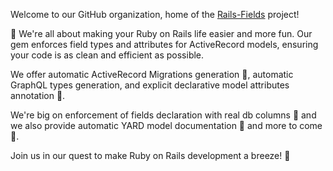 Welcome to our GitHub organization, home of the [Rails-Fields](https://github.com/gastonmorixe/rails-fields) project! 

🚀 We're all about making your Ruby on Rails life easier and more fun. Our gem enforces field types and attributes for ActiveRecord models, ensuring your code is as clean and efficient as possible.

We offer automatic ActiveRecord Migrations generation 🦄, automatic GraphQL types generation, and explicit declarative model attributes annotation 📝. 

We're big on enforcement of fields declaration with real db columns 💪 and we also provide automatic YARD model documentation 📜 and more to come 🚀.

Join us in our quest to make Ruby on Rails development a breeze! 🎉
